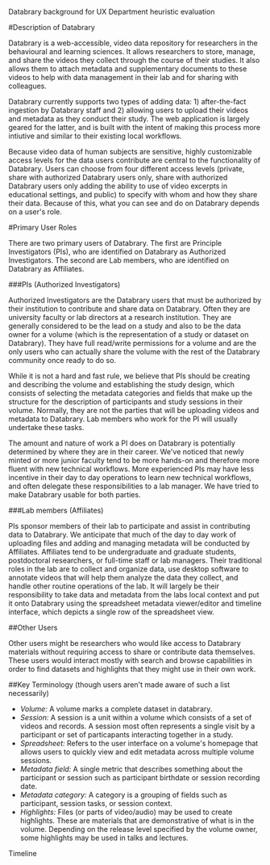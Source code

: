 Databrary background for UX Department heuristic evaluation

#Description of Databrary

Databrary is a web-accessible, video data repository for researchers in the behavioural and learning sciences. It allows researchers to store, manage, and share the videos they collect through the course of their studies. It also allows them to attach metadata and supplementary documents to these videos to help with data management in their lab and for sharing with colleagues.

Databrary currently supports two types of adding data: 1) after-the-fact ingestion by Databrary staff and 2) allowing users to upload their videos and metadata as they conduct their study. The web application is largely geared for the latter, and is built with the intent of making this process more intiutive and similar to their existing local workflows.

Because video data of human subjects are sensitive, highly customizable access levels for the data users contribute are central to the functionality of Databrary. Users can choose from four different access levels (private, share with authorized Databrary users only, share with authorized Databrary users only adding the ability to use of video excerpts in educational settings, and public) to specify with whom and how they share their data. Because of this, what you can see and do on Databrary depends on a user's role. 

#Primary User Roles

There are two primary users of Databrary. The first are Principle Investigators (PIs), who are identified on Databrary as Authorized Investigators. The second are Lab members, who are identified on Databrary as Affiliates.

###PIs (Authorized Investigators)

Authorized Investigators are the Databrary users that must be authorized by their institution to contribute and share data on Databrary. Often they are university faculty or lab directors at a research institution. They are generally considered to be the lead on a study and also to be the data owner for a volume (which is the representation of a study or dataset on Databrary). They have full read/write permissions for a volume and are the only users who can actually share the volume with the rest of the Databrary community once ready to do so.

While it is not a hard and fast rule, we believe that PIs should be creating and describing the volume and establishing the study design, which consists of selecting the metadata categories and fields that make up the structure for the description of participants and study sessions in their volume. Normally, they are not the parties that will be uploading videos and metadata to Databrary. Lab members who work for the PI will usually undertake these tasks.

The amount and nature of work a PI does on Databrary is potentially determined by where they are in their career. We've noticed that newly minted or more junior faculty tend to be more hands-on and therefore more fluent with new technical workflows. More experienced PIs may have less incentive in their day to day operations to learn new technical workflows, and often delegate these responsibilities to a lab manager. We have tried to make Databrary usable for both parties.

###Lab members (Affiliates)

PIs sponsor members of their lab to participate and assist in contributing data to Databrary. We anticipate that much of the day to day work of uploading files and adding and managing metadata will be conducted by Affiliates. Affiliates tend to be undergraduate and graduate students, postdoctoral researchers, or full-time staff or lab managers. Their traditional roles in the lab are to collect and organize data, use desktop software to annotate videos that will help them analyze the data they collect, and handle other routine operations of the lab. It will largely be their responsibility to take data and metadata from the labs local context and put it onto Databrary using the spreadsheet metadata viewer/editor and timeline interface, which depicts a single row of the spreadsheet view.

##Other Users

Other users might be researchers who would like access to Databrary materials without requiring access to share or contribute data themselves. These users would interact mostly with search and browse capabilities in order to find datasets and highlights that they might use in their own work.

##Key Terminology (though users aren't made aware of such a list necessarily)

* *Volume:* A volume marks a complete dataset in databrary.
* *Session:* A session is a unit within a volume which consists of a set of videos and records. A session most often represents a single visit by a participant or set of particapants interacting together in a study.
* *Spreadsheet:* Refers to the user interface on a volume's homepage that allows users to quickly view and edit metadata across multiple volume sessions.
* *Metadata field:* A single metric that describes something about the participant or session such as participant birthdate or session recording date. 
* *Metadata category:* A category is a grouping of fields such as participant, session tasks, or session context. 
* *Highlights:* Files (or parts of video/audio) may be used to create highlights. These are materials that are demonstrative of what is in the volume. Depending on the release level specified by the volume owner, some highlights may be used in talks and lectures.

 
Timeline
